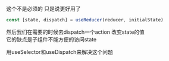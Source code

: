 这个不是必须的  只是说更好用了  
```js
const [state, dispatch] = useReducer(reducer, initialState)
```
然后我们在需要的时候去dispatch一个action 改变state的值  
它的缺点是子组件不能方便的访问state  

用useSelector和useDispatch来解决这个问题
